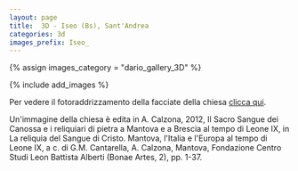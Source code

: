```yaml
---
layout: page
title:  3D - Iseo (Bs), Sant'Andrea 
categories: 3d
images_prefix: Iseo_
---
```


{% assign images_category = "dario_gallery_3D" %}



{% include add_images %}

Per vedere il fotoraddrizzamento della facciate della chiesa [clicca qui](http://dariogallina.it/fotoraddrizzamenti/iseo-bs-sant-andrea.html).

Un'immagine della chiesa è edita in A. Calzona, 2012, Il Sacro Sangue dei Canossa e i reliquiari di pietra a Mantova e a Brescia al tempo di Leone IX, in La reliquia del Sangue di Cristo. Mantova, l'Italia e l'Europa al tempo di Leone IX, a c. di G.M. Cantarella, A. Calzona, Mantova, Fondazione Centro Studi Leon Battista Alberti (Bonae Artes, 2), pp. 1-37.
